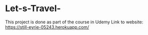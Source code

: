 # Let-s-Travel-
This project is done as part of the course in Udemy
Link to website: https://still-eyrie-05243.herokuapp.com/
